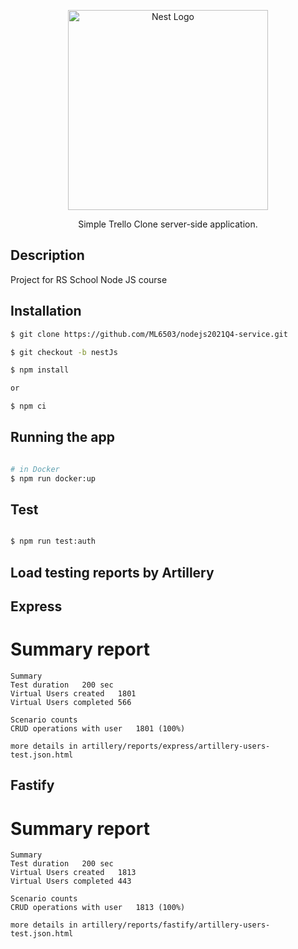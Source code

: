 <p align="center">
  <a href="http://nestjs.com/" target="blank"><img src="https://nestjs.com/img/logo_text.svg" width="320" alt="Nest Logo" /></a>
</p>

[circleci-image]: https://img.shields.io/circleci/build/github/nestjs/nest/master?token=abc123def456
[circleci-url]: https://circleci.com/gh/nestjs/nest

  <p align="center">Simple Trello Clone server-side application.</p>

## Description

Project for RS School Node JS course

## Installation

```bash
$ git clone https://github.com/ML6503/nodejs2021Q4-service.git

$ git checkout -b nestJs

$ npm install

or

$ npm ci
```

## Running the app

```bash

# in Docker
$ npm run docker:up
```

## Test

```bash

$ npm run test:auth

```

## Load testing reports by Artillery

## Express

# Summary report

```
Summary
Test duration	200 sec
Virtual Users created	1801
Virtual Users completed	566

Scenario counts
CRUD operations with user	1801 (100%)

more details in artillery/reports/express/artillery-users-test.json.html
```

## Fastify

# Summary report

```
Summary
Test duration	200 sec
Virtual Users created	1813
Virtual Users completed	443

Scenario counts
CRUD operations with user	1813 (100%)

more details in artillery/reports/fastify/artillery-users-test.json.html

```
